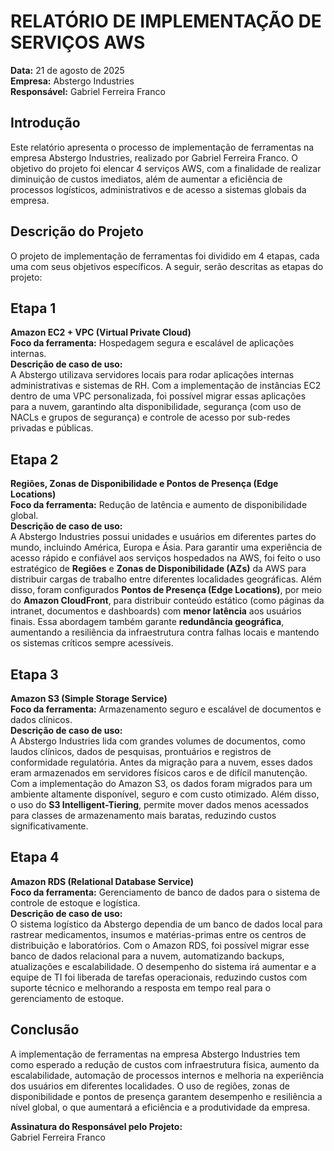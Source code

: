 # RELATÓRIO DE IMPLEMENTAÇÃO DE SERVIÇOS AWS

**Data:** 21 de agosto de 2025  
**Empresa:** Abstergo Industries  
**Responsável:** Gabriel Ferreira Franco

## Introdução

Este relatório apresenta o processo de implementação de ferramentas na empresa Abstergo Industries, realizado por Gabriel Ferreira Franco. O objetivo do projeto foi elencar 4 serviços AWS, com a finalidade de realizar diminuição de custos imediatos, além de aumentar a eficiência de processos logísticos, administrativos e de acesso a sistemas globais da empresa.

## Descrição do Projeto

O projeto de implementação de ferramentas foi dividido em 4 etapas, cada uma com seus objetivos específicos. A seguir, serão descritas as etapas do projeto:

## Etapa 1
**Amazon EC2 + VPC (Virtual Private Cloud)**  
**Foco da ferramenta:** Hospedagem segura e escalável de aplicações internas.  
**Descrição de caso de uso:**  
A Abstergo utilizava servidores locais para rodar aplicações internas administrativas e sistemas de RH. Com a implementação de instâncias EC2 dentro de uma VPC personalizada, foi possível migrar essas aplicações para a nuvem, garantindo alta disponibilidade, segurança (com uso de NACLs e grupos de segurança) e controle de acesso por sub-redes privadas e públicas.

## Etapa 2
**Regiões, Zonas de Disponibilidade e Pontos de Presença (Edge Locations)**  
**Foco da ferramenta:** Redução de latência e aumento de disponibilidade global.  
**Descrição de caso de uso:**  
A Abstergo Industries possui unidades e usuários em diferentes partes do mundo, incluindo América, Europa e Ásia. Para garantir uma experiência de acesso rápido e confiável aos serviços hospedados na AWS, foi feito o uso estratégico de **Regiões** e **Zonas de Disponibilidade (AZs)** da AWS para distribuir cargas de trabalho entre diferentes localidades geográficas. Além disso, foram configurados **Pontos de Presença (Edge Locations)**, por meio do **Amazon CloudFront**, para distribuir conteúdo estático (como páginas da intranet, documentos e dashboards) com **menor latência** aos usuários finais. Essa abordagem também garante **redundância geográfica**, aumentando a resiliência da infraestrutura contra falhas locais e mantendo os sistemas críticos sempre acessíveis.

## Etapa 3
**Amazon S3 (Simple Storage Service)**  
**Foco da ferramenta:** Armazenamento seguro e escalável de documentos e dados clínicos.  
**Descrição de caso de uso:**  
A Abstergo Industries lida com grandes volumes de documentos, como laudos clínicos, dados de pesquisas, prontuários e registros de conformidade regulatória. Antes da migração para a nuvem, esses dados eram armazenados em servidores físicos caros e de difícil manutenção. Com a implementação do Amazon S3, os dados foram migrados para um ambiente altamente disponível, seguro e com custo otimizado. Além disso, o uso do **S3 Intelligent-Tiering**, permite mover dados menos acessados para classes de armazenamento mais baratas, reduzindo custos significativamente.

## Etapa 4
**Amazon RDS (Relational Database Service)**  
**Foco da ferramenta:** Gerenciamento de banco de dados para o sistema de controle de estoque e logística.  
**Descrição de caso de uso:**  
O sistema logístico da Abstergo dependia de um banco de dados local para rastrear medicamentos, insumos e matérias-primas entre os centros de distribuição e laboratórios. Com o Amazon RDS, foi possível migrar esse banco de dados relacional para a nuvem, automatizando backups, atualizações e escalabilidade. O desempenho do sistema irá aumentar e a equipe de TI foi liberada de tarefas operacionais, reduzindo custos com suporte técnico e melhorando a resposta em tempo real para o gerenciamento de estoque.

## Conclusão

A implementação de ferramentas na empresa Abstergo Industries tem como esperado a redução de custos com infraestrutura física, aumento da escalabilidade, automação de processos internos e melhoria na experiência dos usuários em diferentes localidades. O uso de regiões, zonas de disponibilidade e pontos de presença garantem desempenho e resiliência a nível global, o que aumentará a eficiência e a produtividade da empresa.

**Assinatura do Responsável pelo Projeto:**  
Gabriel Ferreira Franco
